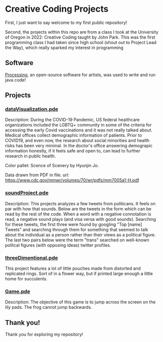 # Creative Coding Projects
First, I just want to say welcome to my first public repository!

Second, the projects within this repo are from a class I took at the University of Oregon in 2022: Creative Coding taught by John Park. This was the first programming class I had taken since high school 
(shout out to Project Lead the Way), which really sparked my interest in programming

## Software
[Processing](https://processing.org/), an open-source software for artists, was used to write and run java code! 

## Projects

### [dataVisualization.pde](dataVisualization/dataVisualization.pde)

Description: During the COVID-19 Pandemic, US federal healthcare organizations included the LGBTQ+ community in some of the criteria for accessing the early Covid vaccinations and it was not really talked about. Medical offices collect demographic information of patients. Prior to COVID19, and even now, the research about social minorities and health risks has been very minimal. In the doctor's office answering demograpic information honestly, if it feels safe and open to, can lead to further research in public health.

Color pallet: Scence of Scenery by Hyunjin Jo.

Data drawn from PDF in file. url: https://www.cdc.gov/mmwr/volumes/70/wr/pdfs/mm7005a1-H.pdf

### [soundProject.pde](soundProject/soundProject.pde)

Description: This projects analyzes a few tweets from politicans. It feels on par with how that sounds. Below are the tweets in the form which can be read by the rest of the code. When a word with a negative connotation is read, a negative sound plays (and visa versa with good sounds). Searching for these tweets, the first three were found by googling "Top [name] Tweets" and searching through them for something that seemed to talk about the individual as a person rather than their views as a political figure. The last two pairs below were the term "trans" searched on well-known politcal figures (with opposing ideas) twitter profiles.

### [threeDimentional.pde](threeDimentional/threeDimentional.pde)

This project features a lot of little pouches made from distorted and replicated rings. Sort of in a flower way, but if printed large enough a little home for succulents.

### [Game.pde](Game/Game.pde)

Description: The objective of this game is to jump across the screen on the lily pads. The frog cannot jump backwards.

## Thank you!
Thank you for exploring my repository!
